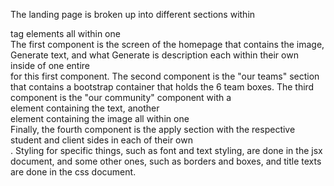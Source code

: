 The landing page is broken up into different sections within <div> tag elements all within one <div> 
The first component is the screen of the homepage that contains the image, Generate text, and what Generate is description each within their own <div> inside of one entire <div> for this first component.
The second component is the "our teams" section that contains a bootstrap container that holds the 6 team boxes.
The third component is the "our community" component with a <div> element containing the text, another <div> element containing the image all within one <div>
Finally, the fourth component is the apply section with the respective student and client sides in each of their own <div>. 
Styling for specific things, such as font and text styling, are done in the jsx document, and some other ones, such as borders and boxes, and title texts are done in the css document. 

